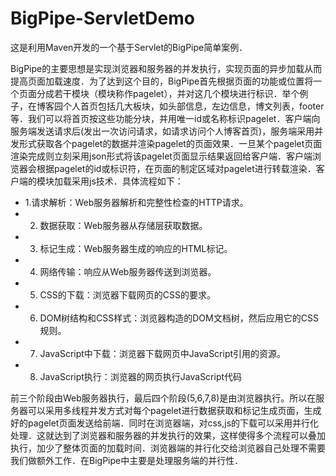 # BigPipe-ServletDemo
这是利用Maven开发的一个基于Servlet的BigPipe简单案例．

BigPipe的主要思想是实现浏览器和服务器的并发执行，实现页面的异步加载从而提高页面加载速度．为了达到这个目的，BigPipe首先根据页面的功能或位置将一个页面分成若干模块（模块称作pagelet），并对这几个模块进行标识．举个例子，在博客园个人首页包括几大板块，如头部信息，左边信息，博文列表，footer等．我们可以将首页按这些功能分块，并用唯一id或名称标识pagelet．客户端向服务端发送请求后(发出一次访问请求，如请求访问个人博客首页)，服务端采用并发形式获取各个pagelet的数据并渲染pagelet的页面效果．一旦某个pagelet页面渲染完成则立刻采用json形式将该pagelet页面显示结果返回给客户端．客户端浏览器会根据pagelet的id或标识符，在页面的制定区域对pagelet进行转载渲染．客户端的模块加载采用js技术．具体流程如下：

- 1.请求解析：Web服务器解析和完整性检查的HTTP请求。
- 2. 数据获取：Web服务器从存储层获取数据。
- 3. 标记生成：Web服务器生成的响应的HTML标记。
- 4. 网络传输：响应从Web服务器传送到浏览器。
- 5. CSS的下载：浏览器下载网页的CSS的要求。
- 6. DOM树结构和CSS样式：浏览器构造的DOM文档树，然后应用它的CSS规则。
- 7. JavaScript中下载：浏览器下载网页中JavaScript引用的资源。
- 8. JavaScript执行：浏览器的网页执行JavaScript代码

前三个阶段由Web服务器执行，最后四个阶段(5,6,7,8)是由浏览器执行。所以在服务器可以采用多线程并发方式对每个pagelet进行数据获取和标记生成页面，生成好的pagelet页面发送给前端．同时在浏览器端，对css,js的下载可以采用并行化处理．这就达到了浏览器和服务器的并发执行的效果，这样使得多个流程可以叠加执行，加少了整体页面的加载时间．浏览器端的并行化交给浏览器自己处理不需要我们做额外工作．在BigPipe中主要是处理服务端的并行性．
